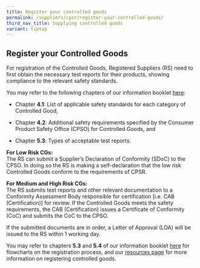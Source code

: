 ```yaml
---
title: Register your controlled goods
permalink: /suppliers/cpsr/register-your-controlled-goods/
third_nav_title: Supplying controlled goods
variant: tiptap
---
```

<h2>Register your Controlled Goods</h2>
<p>For registration of the Controlled Goods, Registered Suppliers (RS) need
to first obtain the necessary test reports for their products, showing
compliance to the relevant safety standards.</p>
<p>You may refer to the following chapters of our information booklet <a href="/files/cps-info-booklet.pdf" rel="noopener noreferrer nofollow" target="_blank">here</a>:</p>
<ul data-tight="true" class="tight">
<li>
<p>Chapter <strong>4.1</strong>: List of applicable safety standards for each
category of Controlled Good,</p>
</li>
<li>
<p>Chapter <strong>4.2</strong>: Additional safety requirements specified
by the Consumer Product Safety Office (CPSO) for Controlled Goods, and</p>
</li>
<li>
<p>Chapter <strong>5.3</strong>: Types of acceptable test reports.</p>
</li>
</ul>
<p><strong>For Low Risk CGs:</strong>
<br>The RS can submit a Supplier’s Declaration of Conformity (SDoC) to the
CPSO. In doing so the RS is making a self-declaration that the low risk
Controlled Goods conform to the requirements of CPSR.</p>
<p><strong>For Medium and High Risk CGs:</strong>
<br>The RS submits test reports and other relevant documentation to a Conformity
Assessment Body responsible for certification [i.e. CAB (Certification)]
for review. If the Controlled Goods meets the safety requirements, the
CAB (Certification) issues a Certificate of Conformity (CoC) and submits
the CoC to the CPSO.</p>
<p>If the submitted documents are in order, a Letter of Approval (LOA) will
be issued to the RS within 1 working day.</p>
<p>You may refer to chapters <strong>5.3</strong> and <strong>5.4</strong> of
our information booklet <a href="/files/cps-info-booklet.pdf" rel="noopener noreferrer nofollow" target="_blank">here</a> for flowcharts on the registration
process, and our <a href="/suppliers/cpsr/resources" rel="noopener noreferrer nofollow" target="_blank">resources page</a> for
more information on registering controlled goods.</p>